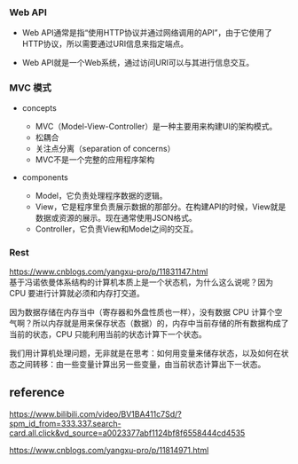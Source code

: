 ### Web API
- Web API通常是指“使用HTTP协议并通过网络调用的API”，由于它使用了HTTP协议，所以需要通过URI信息来指定端点。

- Web API就是一个Web系统，通过访问URI可以与其进行信息交互。

### MVC 模式
- concepts
	- MVC（Model-View-Controller）是一种主要用来构建UI的架构模式。
	- 松耦合
	- 关注点分离（separation of concerns）
	- MVC不是一个完整的应用程序架构

- components
	- Model，它负责处理程序数据的逻辑。
	- View，它是程序里负责展示数据的那部分。在构建API的时候，View就是数据或资源的展示。现在通常使用JSON格式。
	- Controller，它负责View和Model之间的交互。

### Rest
https://www.cnblogs.com/yangxu-pro/p/11831147.html  
基于冯诺依曼体系结构的计算机本质上是一个状态机，为什么这么说呢？因为 CPU 要进行计算就必须和内存打交道。

因为数据存储在内存当中（寄存器和外盘性质也一样），没有数据 CPU 计算个空气啊？所以内存就是用来保存状态（数据）的，内存中当前存储的所有数据构成了当前的状态，CPU 只能利用当前的状态计算下一个状态。

我们用计算机处理问题，无非就是在思考：如何用变量来储存状态，以及如何在状态之间转移：由一些变量计算出另一些变量，由当前状态计算出下一状态。



## reference
https://www.bilibili.com/video/BV1BA411c7Sd/?spm_id_from=333.337.search-card.all.click&vd_source=a0023377abf1124bf8f6558444cd4535  

https://www.cnblogs.com/yangxu-pro/p/11814971.html  



